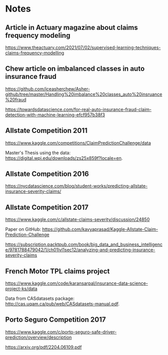 # Notes

## Article in Actuary magazine about claims frequency modeling



https://www.theactuary.com/2021/07/02/supervised-learning-techniques-claims-frequency-modelling




## Chew article on imbalanced classes in auto insurance fraud

https://github.com/iceasherchew/Asher-github/tree/master/Handling%20imbalance%20classes_auto%20insruance%20fraud

https://towardsdatascience.com/for-real-auto-insurance-fraud-claim-detection-with-machine-learning-efcf957b38f3



## Allstate Competition 2011

https://www.kaggle.com/competitions/ClaimPredictionChallenge/data

Master's Thesis using the data: https://digital.wpi.edu/downloads/zs25x859f?locale=en.




## Allstate Competition 2016

https://nycdatascience.com/blog/student-works/predicting-allstate-insurance-severity-claims/



## Allstate Competition 2017

https://www.kaggle.com/c/allstate-claims-severity/discussion/24850

Paper on GitHub: https://github.com/kavyaprasad/Kaggle-Allstate-Claim-Prediction-Challenge

https://subscription.packtpub.com/book/big_data_and_business_intelligence/9781788479042/1/ch01lvl1sec12/analyzing-and-predicting-insurance-severity-claims



## French Motor TPL claims project

https://www.kaggle.com/code/karansarpal/insurance-data-science-project-ks/data

Data from CASdatasets package: http://cas.uqam.ca/pub/web/CASdatasets-manual.pdf.



## Porto Seguro Competition 2017

https://www.kaggle.com/c/porto-seguro-safe-driver-prediction/overview/description

https://arxiv.org/pdf/2204.06109.pdf
